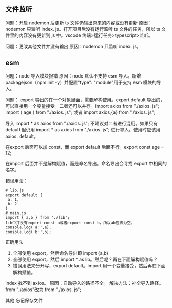 
## 文件监听
问题：开启 nodemon 后更新 ts 文件仍输出原来的内容或没有更新
原因：nodemon 只监听 index. js。打开项目后没有运行监听 ts 文件的任务，所以 ts 文件里的内容没有更新到 js 中。vscode 终端>运行任务>typescript>监听。

问题：更改其他文件并没有输出
原因：nodemon 只监听 index. js。

## esm
问题：node 导入模块报错
原因：node 默认不支持 esm 导入。新增 packagejson（npm init -y）并配置"type": "module"用于支持 esm 模块的导入。


问题：
export 导出的在一个对象里面，需要解构使用。export default 导出的，可以直接用一个变量接受。二者还可以并存。import axios from "./axios. js"; import { age } from "./axios. js"; 或者 import axios,{a} from "./axios. js";

导入 import * as axios from "./axios. js"; 不建议对二者进行混用。如果只有 default 但仍用 import * as axios from "./axios. js"; 进行导入。使用时应该用 axios. default。

在export 后面可以加 const，而 export default 后面不行。export const age = 12;


在import 后面并不是解构赋值，而是命名导出。命名导出会寻找 export 中相同的名字。

错误用法：

```text
# lib.js
export default { 
 a: 1,
 b: 2
}
# main.js
import { a,b } from './lib';
lib中并没有export const a或者export const b，所以ab应该为空。
console.log('a:',a);
console.log('b:',b);
```

正确用法

1. 全部使用 export，然后命名导出即 import {a,b}
2. 全部使用 export，然后 import * as lib。然后呢？再在下面解构赋值吗？
3. 错误用法来分开写，export default。import 用一个变量接受，然后再在下面解构赋值。


 index 找不到 axios。
 原因：自动导入的路径不全。
解决方法：补全导入路径。from "./axios"改为 from "./axios. js";

其他
忘记保存文件